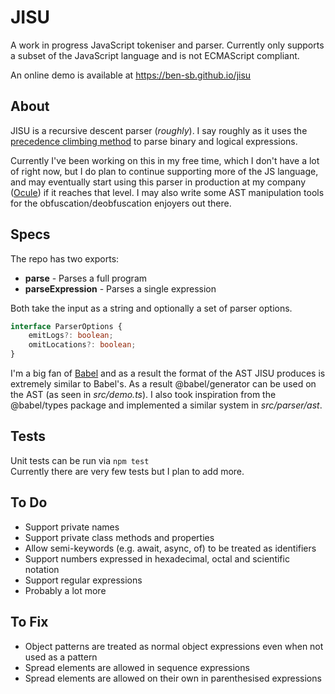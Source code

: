 # JISU

A work in progress JavaScript tokeniser and parser. Currently only supports a subset of the JavaScript language and is not ECMAScript compliant.

An online demo is available at https://ben-sb.github.io/jisu

## About
JISU is a recursive descent parser (*roughly*). I say roughly as it uses the [precedence climbing method](https://en.wikipedia.org/wiki/Operator-precedence_parser) to parse binary and logical expressions.

Currently I've been working on this in my free time, which I don't have a lot of right now, but I do plan to continue supporting more of the JS language, and may eventually start using this parser in production at my company ([Ocule](https://ocule.io)) if it reaches that level. I may also write some AST manipulation tools for the obfuscation/deobfuscation enjoyers out there.

## Specs
The repo has two exports:
* **parse** - Parses a full program
* **parseExpression** - Parses a single expression

Both take the input as a string and optionally a set of parser options.
```typescript
interface ParserOptions {
    emitLogs?: boolean;
    omitLocations?: boolean;
}
```

I'm a big fan of [Babel](https://github.com/babel/babel) and as a result the format of the AST JISU produces is extremely similar to Babel's. As a result @babel/generator can be used on the AST (as seen in *src/demo.ts*). I also took inspiration from the @babel/types package and implemented a similar system in *src/parser/ast*.

## Tests
Unit tests can be run via ```npm test```<br/>
Currently there are very few tests but I plan to add more.

## To Do
* Support private names
* Support private class methods and properties
* Allow semi-keywords (e.g. await, async, of) to be treated as identifiers
* Support numbers expressed in hexadecimal, octal and scientific notation
* Support regular expressions
* Probably a lot more

## To Fix
* Object patterns are treated as normal object expressions even when not used as a pattern
* Spread elements are allowed in sequence expressions
* Spread elements are allowed on their own in parenthesised expressions